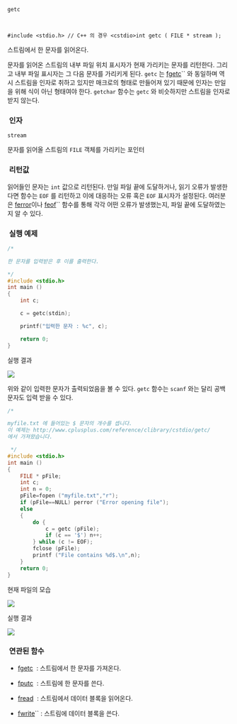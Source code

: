

`getc`



```info


﻿#include <stdio.h> // C++ 의 경우 <cstdio>﻿﻿﻿int getc ( FILE * stream );
```

스트림에서 한 문자를 읽어온다.

문자를 읽어온 스트림의 내부 파일 위치 표시자가 현재 가리키는 문자를 리턴한다. 그리고 내부 파일 표시자는 그 다음 문자를 가리키게 된다.
`getc` 는 [ fgetc](http://itguru.tistory.com/37)`` 와 동일하며 역시 스트림을 인자로 취하고 있지만 매크로의 형태로 만들어져 있기 때문에 인자는 만일을 위해 식이 아닌 형태여야 한다.
`getchar` 함수는 `getc` 와 비슷하지만 스트림을 인자로 받지 않는다.



###  인자




`stream`

문자를 읽어올 스트림의 `FILE` 객체를 가리키는 포인터



###  리턴값




읽어들인 문자는 `int` 값으로 리턴된다.
만일 파일 끝에 도달하거나, 읽기 오류가 발생한다면 함수는 `EOF` 를 리턴하고 이에 대응하는 오류 혹은 `EOF` 표시자가 설정된다. 여러분은 [ferror](http://itguru.tistory.com/52)이나 [feof](http://itguru.tistory.com/51)`` 함수를 통해 각각 어떤 오류가 발생했는지, 파일 끝에 도달하였는지 알 수 있다.



###  실행 예제


```cpp
/*

한 문자를 입력받은 후 이를 출력한다.

*/
#include <stdio.h>
int main ()
{
    int c;

    c = getc(stdin);

    printf("입력한 문자 : %c", c);

    return 0;
}

```

실행 결과


![](http://img1.daumcdn.net/thumb/R1920x0/?fname=http%3A%2F%2Fcfile9.uf.tistory.com%2Fimage%2F1703A41F4B6817C08DA705)



위와 같이 입력한 문자가 출력되었음을 볼 수 있다. `getc` 함수는 `scanf` 와는 달리 공백 문자도 입력 받을 수 있다.

```cpp
/*

myfile.txt 에 들어있는 $ 문자의 개수를 셉니다.
이 예제는 http://www.cplusplus.com/reference/clibrary/cstdio/getc/
에서 가져왔습니다.

 */
#include <stdio.h>
int main ()
{
    FILE * pFile;
    int c;
    int n = 0;
    pFile=fopen ("myfile.txt","r");
    if (pFile==NULL) perror ("Error opening file");
    else
    {
        do {
            c = getc (pFile);
            if (c == '$') n++;
        } while (c != EOF);
        fclose (pFile);
        printf ("File contains %d$.\n",n);
    }
    return 0;
}
```

현재 파일의 모습

![](http://img1.daumcdn.net/thumb/R1920x0/?fname=http%3A%2F%2Fcfile2.uf.tistory.com%2Fimage%2F127BE4224B68175B48FF15)

실행 결과


![](http://img1.daumcdn.net/thumb/R1920x0/?fname=http%3A%2F%2Fcfile24.uf.tistory.com%2Fimage%2F11249C204B68174A101E4C)




###  연관된 함수





*  [fgetc](http://itguru.tistory.com/37)  : 스트림에서 한 문자를 가져온다.



*  [fputc](http://itguru.tistory.com/39)  : 스트림에 한 문자를 쓴다.



*  [fread](http://itguru.tistory.com/68)  : 스트림에서 데이터 블록을 읽어온다.



*  [fwrite](http://itguru.tistory.com/69)`` : 스트림에 데이터 블록을 쓴다.







